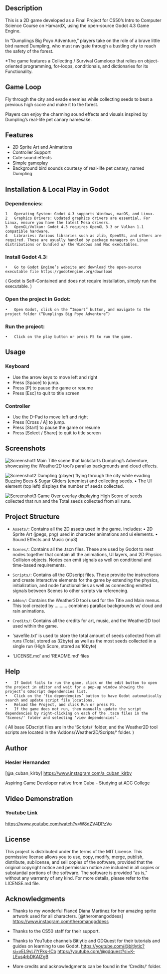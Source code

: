 ## Description
This is a 2D game developed as a Final Project for CS50’s Intro to Computer Science Course on HarvardX, using the open-source Godot 4.3 Game Engine.

In “Dumplings Big Poyo Adventure,” players take on the role of a brave little bird named Dumpling, who must navigate through a bustling city to reach the safety of the forest.

*The game features a Collecting / Survival Gameloop that relies on object-oriented programming, for-loops, conditionals, and dictionaries for its Functionality.

## Game Loop
Fly through the city and evade enemies while collecting seeds to beat a previous high score and make it to the forest.

Players can enjoy the charming sound effects and visuals inspired by Dumpling’s real-life pet canary namesake.

## Features
- 2D Sprite Art and Animations
- Controller Support 
- Cute sound effects 
- Simple gameplay
- Background bird sounds courtesy of real-life pet canary, named Dumpling

## Installation & Local Play in Godot
### Dependencies:
	1	Operating System: Godot 4.3 supports Windows, macOS, and Linux.
	2	Graphics Drivers: Updated graphics drivers are essential. For Linux, ensure you have the latest Mesa drivers.
	3	OpenGL/Vulkan: Godot 4.3 requires OpenGL 3.3 or Vulkan 1.1 compatible hardware.
	4	Libraries: Various libraries such as zlib, OpenSSL, and others are required. These are usually handled by package managers on Linux distributions or bundled w/ the Windows and Mac executables.

### Install Godot 4.3:
	•	Go to Godot Engine’s website and download the open-source executable file https://godotengine.org/download
( Godot is Self-Contained and does not require installation, simply run the executable. )
### Open the project in Godot:
	•	Open Godot, click on the “Import” button, and navigate to the project folder (“Dumplings Big Poyo Adventure”)
### Run the project:
	•	Click on the play button or press F5 to run the game.

## Usage
### Keyboard
- Use the arrow keys to move left and right
- Press [Space] to jump.
- Press [P] to pause the game or resume
- Press [Esc] to quit to title screen
### Controller
- Use the D-Pad to move left and right
- Press [Cross / A] to jump.
- Press [Start] to pause the game or resume
- Press [Select / Share] to quit to title screen

## Screenshots
![Screenshot1](./Screenshot%20-%20Title%20Screen.png)
Main Title scene that kickstarts Dumpling’s Adventure, showcasing the Weather2D tool’s parallax backgrounds and cloud effects.

![Screenshot2](./Screenshot%20-%20Gameplay.png)
Dumpling (player) flying through the city while evading Buzzing Bees & Sugar Gliders (enemies) and collecting seeds.
    •	The UI element (top left) displays the number of seeds collected.

![Screenshot3](./Screenshot%20-%20Game%20Over.png)
Game Over overlay displaying High Score of seeds collected that run and the Total seeds collected from all runs.

## Project Structure
- `Assets/`: Contains all the 2D assets used in the game. Includes:
	•	2D Sprite Art (jpegs, png) used in character animations and ui elements.
	•	Sound Effects and Music (mp3)

- `Scenes/`: Contains all the .tscn files. These are used by Godot to nest nodes together that contain all the animations, UI layers, and 2D Physics Collision objects. Nodes can emit signals as well on conditional and time-based requirements.

- `Scripts/`: Contains all the GDscript files. These provide the instructions and create interactive elements for the game by extending the physics, initialization, and node functionalities as well as connecting emitted signals between Scenes to other scripts via referencing.

- `Addon/`: Contains the Weather2D tool used for the Title and Main menus. This tool created by ………. combines parallax backgrounds w/ cloud and rain animations.  

- `Credits/`: Contains all the credits for art, music, and the Weather2D tool used within the game.

- ‘savefile.txt’ is used to store the total amount of seeds collected from all runs (Total, stored as 32byte) as well as the most seeds collected in a single run (High Score, stored as 16byte)

- ‘LICENSE.md’ and ‘README.md’ files

## Help
	•	If Godot fails to run the game, click on the edit button to open the project in editor and wait for a pop-up window showing the project’s GDscript dependencies list.
	•	Click on the ‘fix dependencies’ button to have Godot automatically search and update script file locations. 
	•	Reload the Project, and click Run or press F5.
	•	If the game does not run, then manually update the script dependencies by right-clicking on each of the .tscn files in the ‘Scenes/‘ folder and selecting ‘view dependencies’. 
( All base GDscript files are in the ‘Scripts/‘ folder, and the Weather2D tool scripts are located in the ‘Addons/Weather2D/Scripts/‘ folder. )

## Author
### Hesler Hernandez
[@a_cuban_kirby] https://www.instagram.com/a_cuban_kirby

Aspiring Game Developer native from Cuba - Studying at ACC College 

## Video Demonstration
### Youtube Link
https://www.youtube.com/watch?v=W8dZV4DPzVo

## License
This project is distributed under the terms of the MIT License. This permissive license allows you to use, copy, modify, merge, publish, distribute, sublicense, and sell copies of the software, provided that the original copyright notice and permission notice are included in all copies or substantial portions of the software. The software is provided “as is,” without any warranty of any kind.
For more details, please refer to the LICENSE.md file.

## Acknowledgments
- Thanks to my wonderful Fiancé 
Diana Martinez 
for her amazing sprite artwork used for all characters. 
[@theromangoddess] https://www.instagram.com/theromangoddess

- Thanks to the CS50 staff for their support.

- Thanks to YouTube channels Bitlytic and GDQuest for their tutorials and guides on learning to use Godot. https://youtube.com/@bitlytic?si=vEL9yLj1YPks-ICb
https://youtube.com/@gdquest?si=K-LEus4rbDKAIZgB

- More credits and acknowledgments can be found in the ‘Credits/‘ folder.

